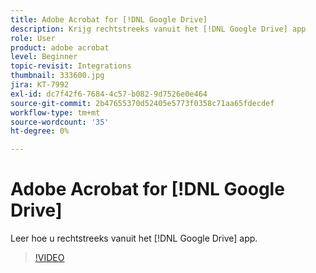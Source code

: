 ```yaml
---
title: Adobe Acrobat for [!DNL Google Drive]
description: Krijg rechtstreeks vanuit het [!DNL Google Drive] app
role: User
product: adobe acrobat
level: Beginner
topic-revisit: Integrations
thumbnail: 333600.jpg
jira: KT-7992
exl-id: dc7f42f6-7684-4c57-b082-9d7526e0e464
source-git-commit: 2b47655370d52405e5773f0358c71aa65fdecdef
workflow-type: tm+mt
source-wordcount: '35'
ht-degree: 0%

---
```


# Adobe Acrobat for [!DNL Google Drive]

Leer hoe u rechtstreeks vanuit het [!DNL Google Drive] app.

>[!VIDEO](https://video.tv.adobe.com/v/333600?quality=12&learn=on&hidetitle=true)
